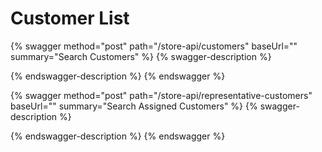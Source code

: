 # Customer List

{% swagger method="post" path="/store-api/customers" baseUrl="" summary="Search Customers" %}
{% swagger-description %}

{% endswagger-description %}
{% endswagger %}

{% swagger method="post" path="/store-api/representative-customers" baseUrl="" summary="Search Assigned Customers" %}
{% swagger-description %}

{% endswagger-description %}
{% endswagger %}
